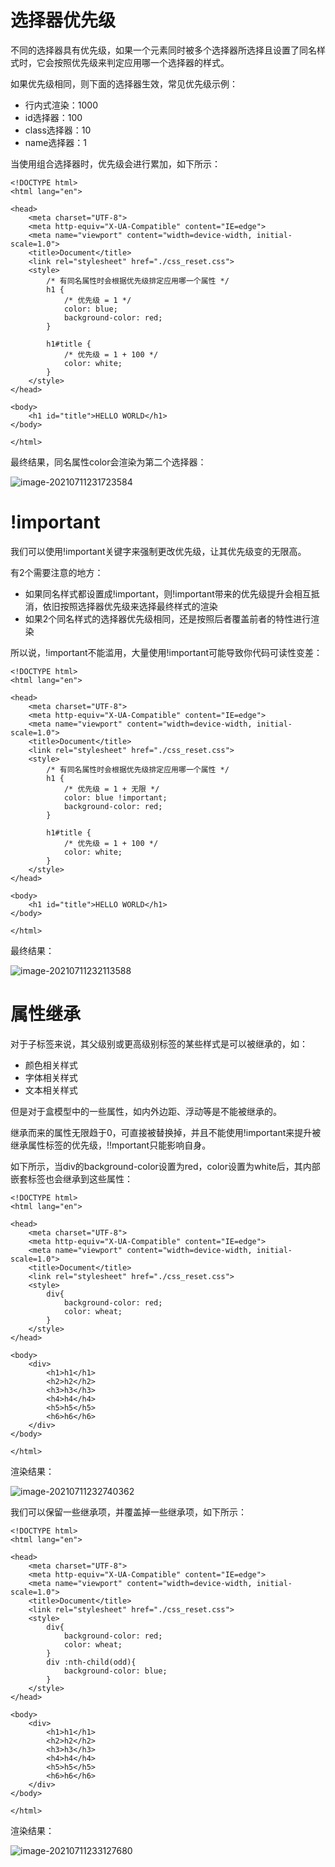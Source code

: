 # 选择器优先级

不同的选择器具有优先级，如果一个元素同时被多个选择器所选择且设置了同名样式时，它会按照优先级来判定应用哪一个选择器的样式。

如果优先级相同，则下面的选择器生效，常见优先级示例：

- 行内式渲染：1000
- id选择器：100
- class选择器：10
- name选择器：1

当使用组合选择器时，优先级会进行累加，如下所示：

```
<!DOCTYPE html>
<html lang="en">

<head>
    <meta charset="UTF-8">
    <meta http-equiv="X-UA-Compatible" content="IE=edge">
    <meta name="viewport" content="width=device-width, initial-scale=1.0">
    <title>Document</title>
    <link rel="stylesheet" href="./css_reset.css">
    <style>
        /* 有同名属性时会根据优先级排定应用哪一个属性 */
        h1 {
            /* 优先级 = 1 */
            color: blue;
            background-color: red;
        }

        h1#title {
            /* 优先级 = 1 + 100 */
            color: white;
        }
    </style>
</head>

<body>
    <h1 id="title">HELLO WORLD</h1>
</body>

</html>
```

最终结果，同名属性color会渲染为第二个选择器：

![image-20210711231723584](https://images-1302522496.cos.ap-nanjing.myqcloud.com/img/image-20210711231723584.png)

# !important

我们可以使用!important关键字来强制更改优先级，让其优先级变的无限高。

有2个需要注意的地方：

- 如果同名样式都设置成!important，则!important带来的优先级提升会相互抵消，依旧按照选择器优先级来选择最终样式的渲染
- 如果2个同名样式的选择器优先级相同，还是按照后者覆盖前者的特性进行渲染

所以说，!important不能滥用，大量使用!important可能导致你代码可读性变差：

```
<!DOCTYPE html>
<html lang="en">

<head>
    <meta charset="UTF-8">
    <meta http-equiv="X-UA-Compatible" content="IE=edge">
    <meta name="viewport" content="width=device-width, initial-scale=1.0">
    <title>Document</title>
    <link rel="stylesheet" href="./css_reset.css">
    <style>
        /* 有同名属性时会根据优先级排定应用哪一个属性 */
        h1 {
            /* 优先级 = 1 + 无限 */
            color: blue !important;
            background-color: red;
        }

        h1#title {
            /* 优先级 = 1 + 100 */
            color: white;
        }
    </style>
</head>

<body>
    <h1 id="title">HELLO WORLD</h1>
</body>

</html>
```

最终结果：

![image-20210711232113588](https://images-1302522496.cos.ap-nanjing.myqcloud.com/img/image-20210711232113588.png)



# 属性继承

对于子标签来说，其父级别或更高级别标签的某些样式是可以被继承的，如：

- 颜色相关样式
- 字体相关样式
- 文本相关样式

但是对于盒模型中的一些属性，如内外边距、浮动等是不能被继承的。

继承而来的属性无限趋于0，可直接被替换掉，并且不能使用!important来提升被继承属性标签的优先级，!!mportant只能影响自身。

如下所示，当div的background-color设置为red，color设置为white后，其内部嵌套标签也会继承到这些属性：

```
<!DOCTYPE html>
<html lang="en">

<head>
    <meta charset="UTF-8">
    <meta http-equiv="X-UA-Compatible" content="IE=edge">
    <meta name="viewport" content="width=device-width, initial-scale=1.0">
    <title>Document</title>
    <link rel="stylesheet" href="./css_reset.css">
    <style>
        div{
            background-color: red;
            color: wheat;
        }
    </style>
</head>

<body>
    <div>
        <h1>h1</h1>
        <h2>h2</h2>
        <h3>h3</h3>
        <h4>h4</h4>
        <h5>h5</h5>
        <h6>h6</h6>
    </div>
</body>

</html>
```

渲染结果：

![image-20210711232740362](https://images-1302522496.cos.ap-nanjing.myqcloud.com/img/image-20210711232740362.png)



我们可以保留一些继承项，并覆盖掉一些继承项，如下所示：

```
<!DOCTYPE html>
<html lang="en">

<head>
    <meta charset="UTF-8">
    <meta http-equiv="X-UA-Compatible" content="IE=edge">
    <meta name="viewport" content="width=device-width, initial-scale=1.0">
    <title>Document</title>
    <link rel="stylesheet" href="./css_reset.css">
    <style>
        div{
            background-color: red;
            color: wheat;
        }
        div :nth-child(odd){
            background-color: blue;
        }
    </style>
</head>

<body>
    <div>
        <h1>h1</h1>
        <h2>h2</h2>
        <h3>h3</h3>
        <h4>h4</h4>
        <h5>h5</h5>
        <h6>h6</h6>
    </div>
</body>

</html>
```

渲染结果：

![image-20210711233127680](https://images-1302522496.cos.ap-nanjing.myqcloud.com/img/image-20210711233127680.png)

